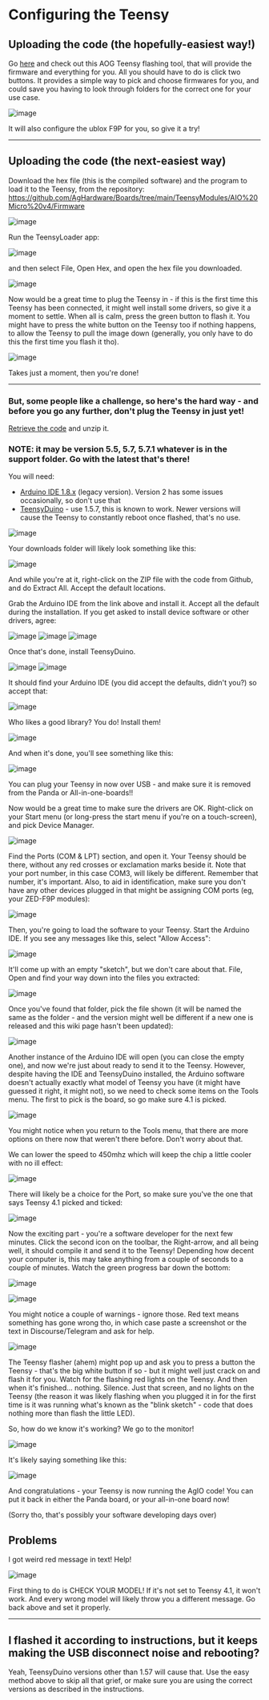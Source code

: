 # Configuring the Teensy


## Uploading the code (the hopefully-easiest way!)

Go [here](https://github.com/lansalot/AOGConfigOMatic/releases) and check out this AOG Teensy flashing tool, that will provide the firmware and everything for you. All you should have to do is click two buttons. It provides a simple way to pick and choose firmwares for you, and could save you having to look through folders for the correct one for your use case.

![image](https://github.com/AgHardware/Boards/assets/9885921/1d8a397b-9668-412e-aed7-d49d8ef4ac7f)

It will also configure the ublox F9P for you, so give it a try!

***

## Uploading the code (the next-easiest way)

Download the hex file (this is the compiled software) and the program to load it to the Teensy, from the repository:
https://github.com/AgHardware/Boards/tree/main/TeensyModules/AIO%20Micro%20v4/Firmware

![image](https://github.com/AgHardware/Boards/assets/9885921/5c892554-5410-4f25-9a32-9b318344081c)

Run the TeensyLoader app:

![image](https://github.com/AgHardware/Boards/assets/9885921/d3c70a15-712f-4f37-b6f8-fd4d873ee2f2)

and then select File, Open Hex, and open the hex file you downloaded.

![image](https://github.com/AgHardware/Boards/assets/9885921/fa8452de-d900-4def-aa89-352c5e9908c7)

Now would be a great time to plug the Teensy in - if this is the first time this Teensy has been connected, it might well install some drivers, so give it a moment to settle. When all is calm, press the green button to flash it. You might have to press the white button on the Teensy too if nothing happens, to allow the Teensy to pull the image down (generally, you only have to do this the first time you flash it tho).

![image](https://github.com/AgHardware/Boards/assets/9885921/9aa4d8cb-4299-46d4-87db-62a30ad1e273)

Takes just a moment, then you're done!


***

### But, some people like a challenge, so here's the hard way - and before you go any further, don't plug the Teensy in just yet!

[Retrieve the code](https://github.com/AgHardware/Boards/archive/refs/heads/main.zip) and unzip it.

### NOTE: it may be version 5.5, 5.7, 5.7.1 whatever is in the support folder. Go with the latest that's there!

You will need:
* [Arduino IDE 1.8.x](https://www.arduino.cc/en/software) (legacy version). Version 2 has some issues occasionally, so don't use that
* [TeensyDuino](https://www.pjrc.com/teensy/td_157/TeensyduinoInstall.exe) - use 1.5.7, this is known to work. Newer versions will cause the Teensy to constantly reboot once flashed, that's no use.

![image](https://user-images.githubusercontent.com/9885921/216172824-659656f8-98a5-4787-af6d-0a78490c9e66.png)

Your downloads folder will likely look something like this:

![image](https://user-images.githubusercontent.com/9885921/216174697-5c04ad06-48ba-43cd-885e-e700ce1d32c8.png)

And while you're at it, right-click on the ZIP file with the code from Github, and do Extract All. Accept the default locations.

Grab the Arduino IDE from the link above and install it. Accept all the default during the installation. If you get asked to install device software or other drivers, agree:

![image](https://user-images.githubusercontent.com/9885921/216173636-5272cfb9-e1f5-4959-b0aa-bee617273416.png)
![image](https://user-images.githubusercontent.com/9885921/216173682-8651977f-3d7d-46f1-a0d9-1c54fc15d727.png)
![image](https://user-images.githubusercontent.com/9885921/216173704-ea576fad-9962-4bac-9abf-23b7acfd26ac.png)

Once that's done, install TeensyDuino.

![image](https://user-images.githubusercontent.com/9885921/216173803-87783e4f-ac19-4b37-a158-868e785b7409.png)
![image](https://user-images.githubusercontent.com/9885921/216173835-72869f02-2b0a-4c0b-bb9d-9ac3ca31f7c3.png)

It should find your Arduino IDE (you did accept the defaults, didn't you?) so accept that:

![image](https://user-images.githubusercontent.com/9885921/216173889-ca410772-f7d7-48b6-8e85-ada911d02773.png)

Who likes a good library? You do! Install them!

![image](https://user-images.githubusercontent.com/9885921/216173928-b645507a-02d8-45bf-b094-e18ae52b42f5.png)

And when it's done, you'll see something like this:

![image](https://user-images.githubusercontent.com/9885921/216174232-7b4cea0f-6e5c-40c9-8dee-37fe82cb488f.png)

You can plug your Teensy in now over USB - and make sure it is removed from the Panda or All-in-one-boards!!

Now would be a great time to make sure the drivers are OK. Right-click on your Start menu (or long-press the start menu if you're on a touch-screen), and pick Device Manager.

![image](https://user-images.githubusercontent.com/9885921/216175022-4eac666d-10ef-4a66-9379-b755cda0673b.png)

Find the Ports (COM & LPT) section, and open it. Your Teensy should be there, without any red crosses or exclamation marks beside it. Note that your port number, in this case COM3, will likely be different. Remember that number, it's important. Also, to aid in identification, make sure you don't have any other devices plugged in that might be assigning COM ports (eg, your ZED-F9P modules):

![image](https://user-images.githubusercontent.com/9885921/216175257-76ce2502-3ca5-4616-b5be-52aadaa44ccb.png)

Then, you're going to load the software to your Teensy. Start the Arduino IDE. If you see any messages like this, select "Allow Access":

![image](https://user-images.githubusercontent.com/9885921/216175469-a7ef9eda-8273-444e-bd3e-423f787d13a2.png)

It'll come up with an empty "sketch", but we don't care about that. File, Open and find your way down into the files you extracted:

![image](https://user-images.githubusercontent.com/9885921/216176377-a6dbcfae-c2c4-46e6-af5e-89d1d3b8767a.png)

Once you've found that folder, pick the file shown (it will be named the same as the folder - and the version might well be different if a new one is released and this wiki page hasn't been updated):

![image](https://user-images.githubusercontent.com/9885921/216176482-fe08e973-24aa-4d71-a374-a31704702dc7.png)

Another instance of the Arduino IDE will open (you can close the empty one), and now we're just about ready to send it to the Teensy. However, despite having the IDE and TeensyDuino installed, the Arduino software doesn't actually exactly what model of Teensy you have (it might have guessed it right, it might not), so we need to check some items on the Tools menu. The first to pick is the board, so go make sure 4.1 is picked.

![image](https://user-images.githubusercontent.com/9885921/216176925-8e55cfd7-82de-46f2-8562-d233987450ce.png)

You might notice when you return to the Tools menu, that there are more options on there now that weren't there before. Don't worry about that.

We can lower the speed to 450mhz which will keep the chip a little cooler with no ill effect:

![image](https://user-images.githubusercontent.com/9885921/216177162-d1ebb5da-a549-4738-864a-64fd5f7673aa.png)

There will likely be a choice for the Port, so make sure you've the one that says Teensy 4.1 picked and ticked:

![image](https://user-images.githubusercontent.com/9885921/216177412-28390115-0729-4597-bf6b-7e2979dab6c9.png)

Now the exciting part - you're a software developer for the next few minutes. Click the second icon on the toolbar, the Right-arrow, and all being well, it should compile it and send it to the Teensy! Depending how decent your computer is, this may take anything from a couple of seconds to a couple of minutes. Watch the green progress bar down the bottom:

![image](https://user-images.githubusercontent.com/9885921/216177552-402088e1-0f2a-462d-abca-4e7e59f65f9c.png)

![image](https://user-images.githubusercontent.com/9885921/216177998-e250e2d8-2483-40ea-8009-901cdc56fce6.png)

You might notice a couple of warnings - ignore those. Red text means something has gone wrong tho, in which case paste a screenshot or the text in Discourse/Telegram and ask for help.

![image](https://user-images.githubusercontent.com/9885921/216178268-093c59e1-8925-407a-be2d-139fd8a7e30f.png)

The Teensy flasher (ahem) might pop up and ask you to press a button the Teensy - that's the big white button if so - but it might well just crack on and flash it for you. Watch for the flashing red lights on the Teensy. And then when it's finished... nothing. Silence. Just that screen, and no lights on the Teensy (the reason it was likely flashing when you plugged it in for the first time is it was running what's known as the "blink sketch" - code that does nothing more than flash the little LED).

So, how do we know it's working? We go to the monitor!

![image](https://user-images.githubusercontent.com/9885921/216178469-4f76102f-1c1f-4b1b-98de-6125e44389cd.png)

It's likely saying something like this:

![image](https://user-images.githubusercontent.com/9885921/216178527-6b0c3f77-d060-49a3-a381-31572583a922.png)

And congratulations - your Teensy is now running the AgIO code! You can put it back in either the Panda board, or your all-in-one board now!

(Sorry tho, that's possibly your software developing days over)

## Problems

I got weird red message in text! Help!

![image](https://user-images.githubusercontent.com/9885921/216178837-ec98442d-1680-4c4c-903f-2b596d413cc4.png)

First thing to do is CHECK YOUR MODEL! If it's not set to Teensy 4.1, it won't work. And every wrong model will likely throw you a different message. Go back above and set it properly.

***

## I flashed it according to instructions, but it keeps making the USB disconnect noise and rebooting?

Yeah, TeensyDuino versions other than 1.57 will cause that. Use the easy method above to skip all that grief, or make sure you are using the correct versions as described in the instructions.